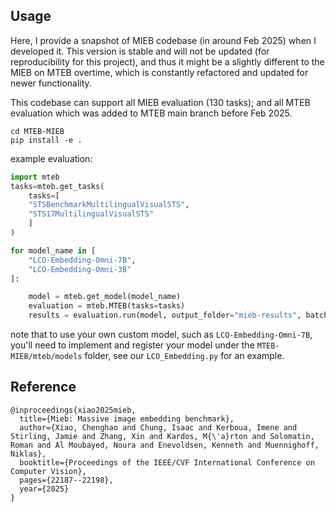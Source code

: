 ## Usage

Here, I provide a snapshot of MIEB codebase (in around Feb 2025) when I developed it. This version is stable and will not be updated (for reproducibility for this project), and thus it might be a slightly different to the MIEB on MTEB overtime, which is constantly refactored and updated for newer functionality.

This codebase can support all MIEB evaluation (130 tasks); and all MTEB evaluation which was added to MTEB main branch before Feb 2025.

```
cd MTEB-MIEB
pip install -e .
```

example evaluation:

```python
import mteb
tasks=mteb.get_tasks(
    tasks=[
    "STSBenchmarkMultilingualVisualSTS",
    "STS17MultilingualVisualSTS"
    ]
)

for model_name in [
    "LCO-Embedding-Omni-7B",
    "LCO-Embedding-Omni-3B"
]:

    model = mteb.get_model(model_name)
    evaluation = mteb.MTEB(tasks=tasks)
    results = evaluation.run(model, output_folder="mieb-results", batch_size=8)
```

note that to use your own custom model, such as `LCO-Embedding-Omni-7B`, you'll need to implement and register your model under the `MTEB-MIEB/mteb/models` folder, see our `LCO_Embedding.py` for an example.


## Reference
```
@inproceedings{xiao2025mieb,
  title={Mieb: Massive image embedding benchmark},
  author={Xiao, Chenghao and Chung, Isaac and Kerboua, Imene and Stirling, Jamie and Zhang, Xin and Kardos, M{\'a}rton and Solomatin, Roman and Al Moubayed, Noura and Enevoldsen, Kenneth and Muennighoff, Niklas},
  booktitle={Proceedings of the IEEE/CVF International Conference on Computer Vision},
  pages={22187--22198},
  year={2025}
}
```